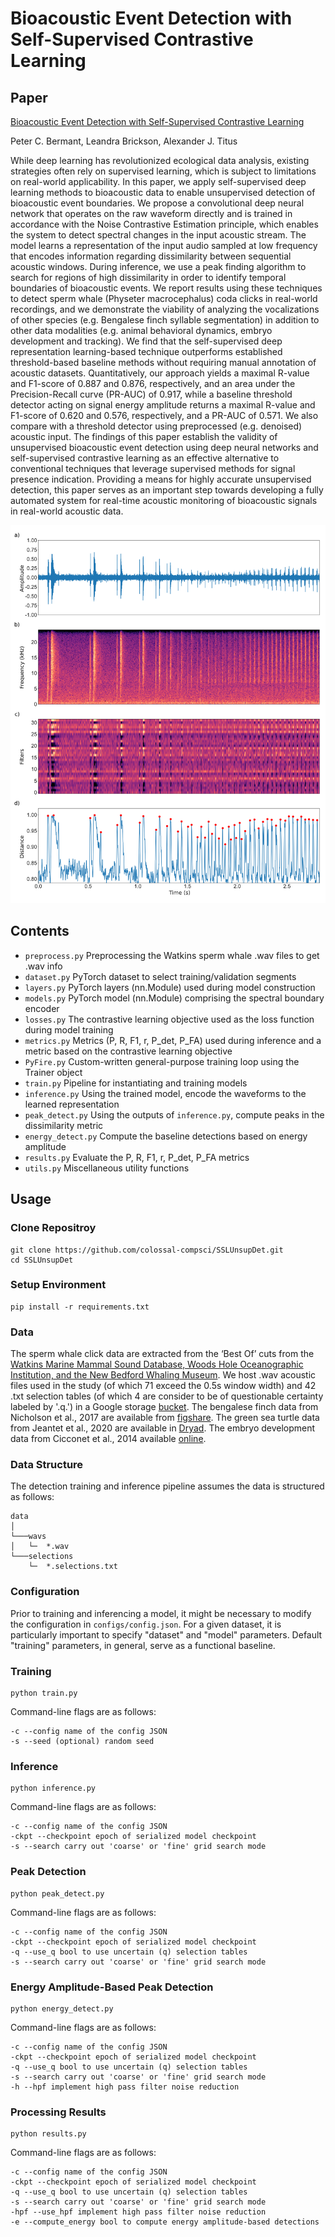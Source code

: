 ﻿# Bioacoustic Event Detection with Self-Supervised Contrastive Learning
 
 ## Paper
 
 [Bioacoustic Event Detection with Self-Supervised Contrastive Learning](https://www.biorxiv.org/content/10.1101/2022.10.12.511740v2.full)
 
 Peter C. Bermant, Leandra Brickson, Alexander J. Titus

While deep learning has revolutionized ecological data analysis, existing strategies often rely on supervised learning, which is subject to limitations on real-world applicability. In this paper, we apply self-supervised deep learning methods to bioacoustic data to enable unsupervised detection of bioacoustic event boundaries. We propose a convolutional deep neural network that operates on the raw waveform directly and is trained in accordance with the Noise Contrastive Estimation principle, which enables the system to detect spectral changes in the input acoustic stream. The model learns a representation of the input audio sampled at low frequency that encodes information regarding dissimilarity between sequential acoustic windows. During inference, we use a peak finding algorithm to search for regions of high dissimilarity in order to identify temporal boundaries of bioacoustic events. We report results using these techniques to detect sperm whale (Physeter macrocephalus) coda clicks in real-world recordings, and we demonstrate the viability of analyzing the vocalizations of other species (e.g. Bengalese finch syllable segmentation) in addition to other data modalities (e.g. animal behavioral dynamics, embryo development and tracking). We find that the self-supervised deep representation learning-based technique outperforms established threshold-based baseline methods without requiring manual annotation of acoustic datasets. Quantitatively, our approach yields a maximal R-value and F1-score of 0.887 and 0.876, respectively, and an area under the Precision-Recall curve (PR-AUC) of 0.917, while a baseline threshold detector acting on signal energy amplitude returns a maximal R-value and F1-score of 0.620 and 0.576, respectively, and a PR-AUC of 0.571. We also compare with a threshold detector using preprocessed (e.g. denoised) acoustic input. The findings of this paper establish the validity of unsupervised bioacoustic event detection using deep neural networks and self-supervised contrastive learning as an effective alternative to conventional techniques that leverage supervised methods for signal presence indication. Providing a means for highly accurate unsupervised detection, this paper serves as an important step towards developing a fully automated system for real-time acoustic monitoring of bioacoustic signals in real-world acoustic data. 

![Figure](Figure1.png)

## Contents

- ```preprocess.py``` Preprocessing the Watkins sperm whale .wav files to get .wav info
- ```dataset.py``` PyTorch dataset to select training/validation segments
- ```layers.py``` PyTorch layers (nn.Module) used during model construction
- ```models.py``` PyTorch model (nn.Module) comprising the spectral boundary encoder
- ```losses.py``` The contrastive learning objective used as the loss function during model training
- ```metrics.py``` Metrics (P, R, F1, r, P_det, P_FA) used during inference and a metric based on the contrastive learning objective
- ```PyFire.py``` Custom-written general-purpose training loop using the Trainer object
- ```train.py``` Pipeline for instantiating and training models
- ```inference.py``` Using the trained model, encode the waveforms to the learned representation
- ```peak_detect.py``` Using the outputs of ```inference.py```, compute peaks in the dissimilarity metric
- ```energy_detect.py``` Compute the baseline detections based on energy amplitude
- ```results.py``` Evaluate the P, R, F1, r, P_det, P_FA metrics
- ```utils.py``` Miscellaneous utility functions

## Usage

### Clone Repositroy

```
git clone https://github.com/colossal-compsci/SSLUnsupDet.git
cd SSLUnsupDet
```

### Setup Environment

```
pip install -r requirements.txt
```

### Data

The sperm whale click data are extracted from the ‘Best Of’ cuts from the [Watkins Marine Mammal Sound Database, Woods Hole Oceanographic Institution, and the New Bedford Whaling Museum](https://cis.whoi.edu/science/B/whalesounds/index.cfm). We host .wav acoustic files used in the study (of which 71 exceed the 0.5s window width) and 42 .txt selection tables (of which 4 are consider to be of questionable certainty labeled by '.q.') in a Google storage [bucket](https://console.cloud.google.com/storage/browser/wmmsd-pmacro-bestof). The bengalese finch data from Nicholson et al., 2017 are available from [figshare](https://doi.org/10.6084/M9.figshare.4805749.V5). The green sea turtle data from Jeantet et al., 2020 are available in [Dryad](https://doi.org/10.5061/dryad.hhmgqnkd9). The embryo development data from Cicconet et al., 2014 available [online](http://celltracking.bio.nyu.edu/).

### Data Structure

The detection training and inference pipeline assumes the data is structured as follows:

```
data
│
└───wavs
│   └─  *.wav
└───selections
    └─  *.selections.txt
```

### Configuration

Prior to training and inferencing a model, it might be necessary to modify the configuration in ```configs/config.json```. For a given dataset, it is particularly important to specify "dataset" and "model" parameters. Default "training" parameters, in general, serve as a functional baseline.

### Training

```
python train.py
```

Command-line flags are as follows:

```
-c --config name of the config JSON
-s --seed (optional) random seed
```

### Inference

```
python inference.py
```

Command-line flags are as follows:

```
-c --config name of the config JSON
-ckpt --checkpoint epoch of serialized model checkpoint 
-s --search carry out 'coarse' or 'fine' grid search mode
```

### Peak Detection

```
python peak_detect.py
```

Command-line flags are as follows:

```
-c --config name of the config JSON
-ckpt --checkpoint epoch of serialized model checkpoint 
-q --use_q bool to use uncertain (q) selection tables
-s --search carry out 'coarse' or 'fine' grid search mode
```

### Energy Amplitude-Based Peak Detection

```
python energy_detect.py
```

Command-line flags are as follows:

```
-c --config name of the config JSON
-ckpt --checkpoint epoch of serialized model checkpoint 
-q --use_q bool to use uncertain (q) selection tables
-s --search carry out 'coarse' or 'fine' grid search mode
-h --hpf implement high pass filter noise reduction
```

### Processing Results
```
python results.py
```

Command-line flags are as follows:

```
-c --config name of the config JSON
-ckpt --checkpoint epoch of serialized model checkpoint 
-q --use_q bool to use uncertain (q) selection tables
-s --search carry out 'coarse' or 'fine' grid search mode
-hpf --use_hpf implement high pass filter noise reduction
-e --compute_energy bool to compute energy amplitude-based detections
```
